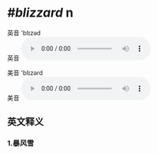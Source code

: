 # ***\#blizzard*** n
英音 'blɪzəd  
英音
<audio src="./media/blizzard1_AAC.aac" controls="controls"></audio>

美音 'blɪzərd  
美音
<audio src="./media/blizzard2_AAC.aac" controls="controls"></audio>



  

英文释义
---
### 1.**暴风雪**  


